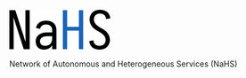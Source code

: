 ![NaHS logo][logo]

Network of Autonomous and Heterogeneous Services (NaHS)

[logo]: .res/img/nahs.png "NaHS logo"
